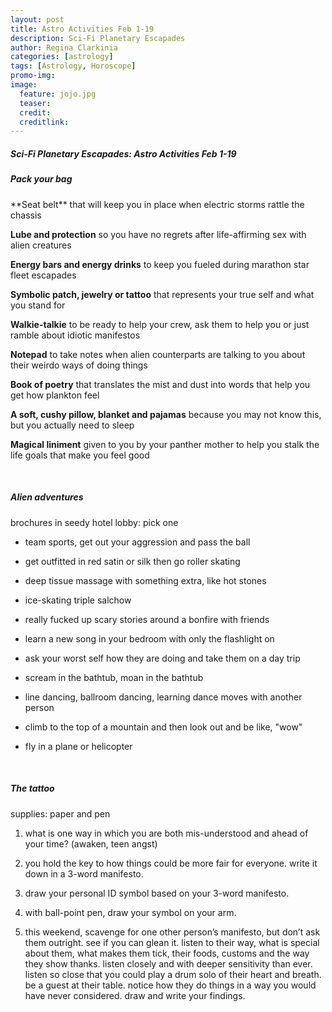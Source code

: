 ```yaml
---
layout: post
title: Astro Activities Feb 1-19
description: Sci-Fi Planetary Escapades
author: Regina Clarkinia
categories: [astrology]
tags: [Astrology, Horoscope]
promo-img:
image:
  feature: jojo.jpg
  teaser:
  credit:
  creditlink:
---
```

<h5>Sci-Fi Planetary Escapades: Astro Activities Feb 1-19</h5>


<h5>Pack your bag</h5>
**Seat belt** that will keep you in place when electric storms rattle the chassis

**Lube and protection** so you have no regrets after life-affirming sex with alien creatures

**Energy bars and energy drinks** to keep you fueled during marathon star fleet escapades

**Symbolic patch, jewelry or tattoo** that represents your true self and what you stand for

**Walkie-talkie** to be ready to help your crew, ask them to help you or just ramble about idiotic manifestos

**Notepad** to take notes when alien counterparts are talking to you about their weirdo ways of doing things

**Book of poetry** that translates the mist and dust into words that help you get how plankton feel

**A soft, cushy pillow, blanket and pajamas** because you may not know this, but you actually need to sleep

**Magical liniment** given to you by your panther mother to help you stalk the life goals that make you feel good


<br>
<h5>Alien adventures</h5>
brochures in seedy hotel lobby: pick one

- team sports, get out your aggression and pass the ball

- get outfitted in red satin or silk then go roller skating

- deep tissue massage with something extra, like hot stones

- ice-skating triple salchow

- really fucked up scary stories around a bonfire with friends

- learn a new song in your bedroom with only the flashlight on

- ask your worst self how they are doing and take them on a day trip

- scream in the bathtub, moan in the bathtub

- line dancing, ballroom dancing, learning dance moves with another person

- climb to the top of a mountain and then look out and be like, "wow"

- fly in a plane or helicopter


<br>
<h5>The tattoo</h5>
supplies: paper and pen

1. what is one way in which you are both mis-understood and ahead of your time? (awaken, teen angst)


2. you hold the key to how things could be more fair for everyone. write it down in a 3-word manifesto.


3. draw your personal ID symbol based on your 3-word manifesto.


4. with ball-point pen, draw your symbol on your arm.


5. this weekend, scavenge for one other person’s manifesto, but don’t ask them outright. see if you can glean it. listen to their way, what is special about them, what makes them tick, their foods, customs and the way they show thanks. listen closely and with deeper sensitivity than ever. listen so close that you could play a drum solo of their heart and breath. be a guest at their table. notice how they do things in a way you would have never considered. draw and write your findings.
